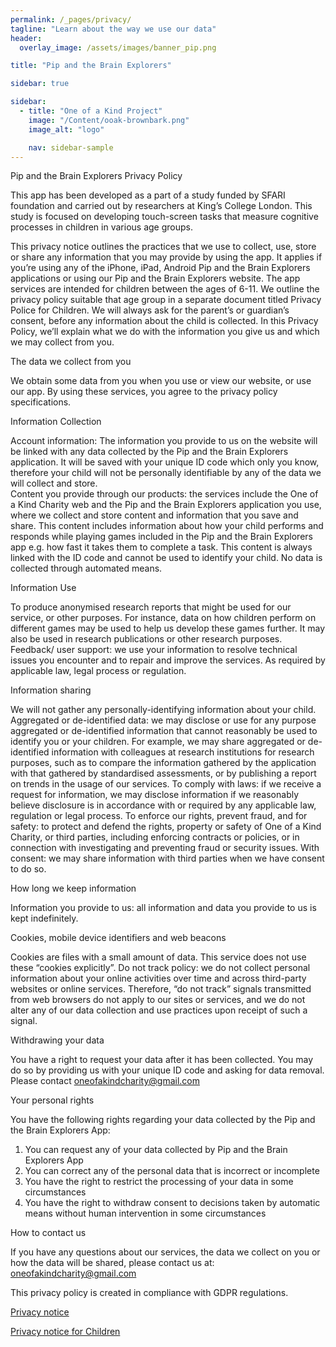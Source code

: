 ```yaml
---
permalink: /_pages/privacy/
tagline: "Learn about the way we use our data"
header:
  overlay_image: /assets/images/banner_pip.png

title: "Pip and the Brain Explorers"

sidebar: true

sidebar:
  - title: "One of a Kind Project"
    image: "/Content/ooak-brownbark.png"
    image_alt: "logo"

    nav: sidebar-sample
---
```


Pip and the Brain Explorers Privacy Policy

This app has been developed as a part of a study funded by SFARI foundation and carried out by researchers at King’s College London. This study is focused on developing touch-screen tasks that measure cognitive processes in children in various age groups.  

This privacy notice outlines the practices that we use to collect, use, store or share any information that you may provide by using the app. It applies if you’re using any of the iPhone, iPad, Android Pip and the Brain Explorers applications or using our Pip and the Brain Explorers website.  The app services are intended for children between the ages of 6-11. We outline the privacy policy suitable that age group in a separate document titled Privacy Police for Children. We will always ask for the parent’s or guardian’s consent, before any information about the child is collected. In this Privacy Policy, we’ll explain what we do with the information you give us and which we may collect from you. 


The data we collect from you 

We obtain some data from you when you use or view our website, or use our app. By using these services, you agree to the privacy policy specifications. 

Information Collection 

Account information: The information you provide to us on the website will be linked with any data collected by the Pip and the Brain Explorers application. It will be saved with your unique ID code which only you know, therefore your child will not be personally identifiable by any of the data we will collect and store.   
Content you provide through our products: the services include the One of a Kind Charity web and the Pip and the Brain Explorers application you use, where we collect and store content and information that you save and share. This content includes information about how your child performs and responds while playing games included in the Pip and the Brain Explorers app e.g. how fast it takes them to complete a task. This content is always linked with the ID code and cannot be used to identify your child. No data is collected through automated means.


Information Use

To produce anonymised research reports that might be used for our service, or other purposes. For instance, data on how children perform on different games may be used to help us develop these games further. It may also be used in research publications or other research purposes. 
Feedback/ user support: we use your information to resolve technical issues you encounter and to repair and improve the services.
As required by applicable law, legal process or regulation.


Information sharing

We will not gather any personally-identifying information about your child.
Aggregated or de-identified data: we may disclose or use for any purpose aggregated or de-identified information that cannot reasonably be used to identify you or your children. For example, we may share aggregated or de-identified information with colleagues at research institutions for research purposes, such as to compare the information gathered by the application with that gathered by standardised assessments, or by publishing a report on trends in the usage of our services.
To comply with laws: if we receive a request for information, we may disclose information if we reasonably believe disclosure is in accordance with or required by any applicable law, regulation or legal process.
To enforce our rights, prevent fraud, and for safety: to protect and defend the rights, property or safety of One of a Kind Charity, or third parties, including enforcing contracts or policies, or in connection with investigating and preventing fraud or security issues.
With consent: we may share information with third parties when we have consent to do so.

How long we keep information

Information you provide to us: all information and data you provide to us is kept indefinitely. 

Cookies, mobile device identifiers and web beacons

Cookies are files with a small amount of data. This service does not use these “cookies explicitly”.
Do not track policy: we do not collect personal information about your online activities over time and across third-party websites or online services. Therefore, “do not track” signals transmitted from web browsers do not apply to our sites or services, and we do not alter any of our data collection and use practices upon receipt of such a signal. 

Withdrawing your data

You have a right to request your data after it has been collected. You may do so by providing us with your unique ID code and asking for data removal. Please contact oneofakindcharity@gmail.com

Your personal rights

You have the following rights regarding your data collected by the Pip and the Brain Explorers App:
1. You can request any of your data collected by Pip and the Brain Explorers App
2. You can correct any of the personal data that is incorrect or incomplete
3. You have the right to restrict the processing of your data in some circumstances
4. You have the right to withdraw consent to decisions taken by automatic means without human intervention in some circumstances

How to contact us

If you have any questions about our services, the data we collect on you or how the data will be shared, please contact us at:
oneofakindcharity@gmail.com

This privacy policy is created in compliance with GDPR regulations.


<a href="/assets/Privacy Policy.docx" class="btn--default">Privacy notice</a>

<a href="/assets/Privacy Policy Children.docx" class="btn--default">Privacy notice for Children</a>










